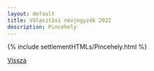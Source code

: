 ```yaml
---
layout: default
title: Választási névjegyzék 2022
description: Pincehely
---
```


{% include settlementHTMLs/Pincehely.html %}

[Vissza](./)